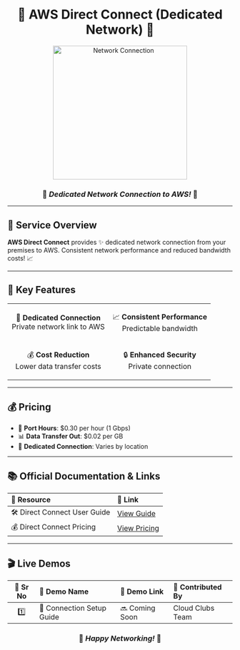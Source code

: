 <div align="center">

# 🔗 AWS Direct Connect (Dedicated Network) 🏢

<img src="https://media.giphy.com/media/3oKIPnAiaMCws8nOsE/giphy.gif" width="300" alt="Network Connection">

### 🌟 *Dedicated Network Connection to AWS!* 🌟

</div>

---

## 📖 Service Overview

**AWS Direct Connect** provides ✨ dedicated network connection from your premises to AWS. Consistent network performance and reduced bandwidth costs! 📈

---

## 🎯 Key Features

<table>
<tr>
<td align="center" width="50%">

🔗 **Dedicated Connection**<br/>
Private network link to AWS

</td>
<td align="center" width="50%">

📈 **Consistent Performance**<br/>
Predictable bandwidth

</td>
</tr>
<tr>
<td align="center" width="50%">

💰 **Cost Reduction**<br/>
Lower data transfer costs

</td>
<td align="center" width="50%">

🔒 **Enhanced Security**<br/>
Private connection

</td>
</tr>
</table>

---

## 💰 Pricing

- 🔗 **Port Hours**: $0.30 per hour (1 Gbps)
- 📊 **Data Transfer Out**: $0.02 per GB
- 🏢 **Dedicated Connection**: Varies by location

---

## 📚 Official Documentation & Links

| 📖 **Resource** | 🔗 **Link** |
|:---|:---|
| 🛠️ Direct Connect User Guide | [View Guide](https://docs.aws.amazon.com/directconnect/) |
| 💰 Direct Connect Pricing | [View Pricing](https://aws.amazon.com/directconnect/pricing/) |

---

## 🎬 Live Demos

| 🔢 **Sr No** | 🎯 **Demo Name** | 🔗 **Demo Link** | 👥 **Contributed By** |
|:---:|:---|:---|:---|
| 1️⃣ | 🔗 Connection Setup Guide | 🔜 Coming Soon | Cloud Clubs Team |

<div align="center">

### 🌟 *Happy Networking!* 🌟

</div>